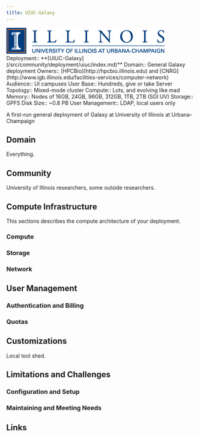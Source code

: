 ```yaml
---
title: UIUC-Galaxy
---
```

<div class='center'>
<a href='http://galaxy.illinois.edu'><img src="/src/community/deployment/uiuc/uclogo_horz_bold.png" alt="University of Illinois Urbana-Champaign"  /></a>
</div>





<div class='deploymentbox'>
 Deployment:: **[UIUC-Galaxy](/src/community/deployment/uiuc/index.md)**
 Domain:: General Galaxy deployment
 Owners:: [HPCBio](http://hpcbio.illinois.edu) and [CNRG](http://www.igb.illinois.edu/facilities-services/computer-network)
 Audience:: UI campuses
 User Base:: Hundreds, give or take
 Server Topology:: Mixed-mode cluster
 Compute:: Lots, and evolving like mad
 Memory:: Nodes of 16GB, 24GB, 96GB, 312GB, 1TB, 2TB (SGI UV) 
 Storage:: GPFS
 Disk Size:: ~0.8 PB
 User Management:: LDAP, local users only
</div>

A first-run general deployment of Galaxy at University of Illinois at Urbana-Champaign

## Domain

Everything.

## Community

University of Illinois researchers, some outside researchers.

## Compute Infrastructure

This sections describes the compute architecture of your deployment.

### Compute

### Storage

### Network

## User Management

### Authentication and Billing

### Quotas

## Customizations

Local tool shed.

## Limitations and Challenges

### Configuration and Setup

### Maintaining and Meeting Needs

## Links

